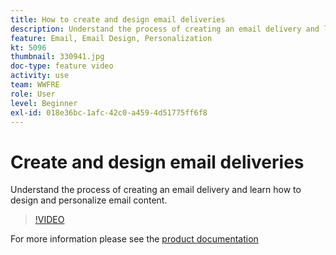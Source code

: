 ```yaml
---
title: How to create and design email deliveries
description: Understand the process of creating an email delivery and learn how to design and personalize email content.
feature: Email, Email Design, Personalization
kt: 5096
thumbnail: 330941.jpg
doc-type: feature video
activity: use
team: WWFRE
role: User
level: Beginner
exl-id: 018e36bc-1afc-42c0-a459-4d51775ff6f8
---
```

# Create and design email deliveries 

Understand the process of creating an email delivery and learn how to design and personalize email content.

>[!VIDEO](https://video.tv.adobe.com/v/330941?quality=12)

For more information please see the [product documentation](https://experienceleague.adobe.com/docs/campaign-classic/using/sending-messages/sending-emails/defining-the-email-content.html)
